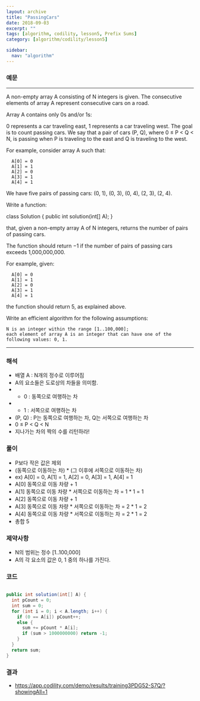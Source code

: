 ```yaml
---
layout: archive
title: "PassingCars"
date: 2018-09-03
excerpt: ""
tags: [algorithm, codility, lesson5, Prefix Sums]
category: [algorithm/codility/lesson5]

sidebar:
  nav: "algorithm"
---
```


### 예문 
* * *
A non-empty array A consisting of N integers is given. The consecutive elements of array A represent consecutive cars on a road.

Array A contains only 0s and/or 1s:

0 represents a car traveling east,
1 represents a car traveling west.
The goal is to count passing cars. We say that a pair of cars (P, Q), where 0 ≤ P < Q < N, is passing when P is traveling to the east and Q is traveling to the west.

For example, consider array A such that:
```
  A[0] = 0
  A[1] = 1
  A[2] = 0
  A[3] = 1
  A[4] = 1
```
We have five pairs of passing cars: (0, 1), (0, 3), (0, 4), (2, 3), (2, 4).

Write a function:

class Solution { public int solution(int[] A); }

that, given a non-empty array A of N integers, returns the number of pairs of passing cars.

The function should return −1 if the number of pairs of passing cars exceeds 1,000,000,000.

For example, given:
```
  A[0] = 0
  A[1] = 1
  A[2] = 0
  A[3] = 1
  A[4] = 1
```
the function should return 5, as explained above.

Write an efficient algorithm for the following assumptions:
```
N is an integer within the range [1..100,000];
each element of array A is an integer that can have one of the following values: 0, 1.
```
* * *

### 해석
* 배열 A : N개의 정수로 이루어짐
* A의 요소들은 도로상의 차들을 의미함.
* * 0 : 동쪽으로 여행하는 차
* * 1 : 서쪽으로 여행하는 차
* (P, Q) : P는 동쪽으로 여행하는 차, Q는 서쪽으로 여행하는 차
* 0 ≤ P < Q < N
* 지나가는 차의 짝의 수를 리턴하라!

### 풀이
* P보다 작은 값은 제외
* (동쪽으로 이동하는 차) * (그 이후에 서쪽으로 이동하는 차)
* ex) A[0] = 0, A[1] = 1, A[2] = 0, A[3] = 1, A[4] = 1
* A[0] 동쪽으로 이동 차량 + 1
* A[1] 동쪽으로 이동 차량 * 서쪽으로 이동하는 차 = 1 * 1 = 1
* A[2] 동쪽으로 이동 차량 + 1
* A[3] 동쪽으로 이동 차량 * 서쪽으로 이동하는 차 = 2 * 1 = 2
* A[4] 동쪽으로 이동 차량 * 서쪽으로 이동하는 차 = 2 * 1 = 2
* 총합 5

### 제약사항
* N의 범위는 정수 [1..100,000]
* A의 각 요소의 값은 0, 1 중의 하나를 가진다.

### 코드
``` java

public int solution(int[] A) {
  int pCount = 0;
  int sum = 0;
  for (int i = 0; i < A.length; i++) {
    if (0 == A[i]) pCount++;
    else {
      sum += pCount * A[i];
      if (sum > 1000000000) return -1;
    }
  }
  return sum;
}
```

### 결과
* https://app.codility.com/demo/results/training3PDG52-S7Q/?showingAll=1